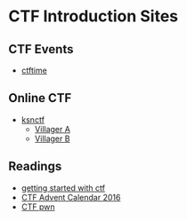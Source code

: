 CTF Introduction Sites
======================

CTF Events
----------
- [ctftime](https://ctftime.org/)

Online CTF
----------
- [ksnctf](http://ksnctf.sweetduet.info/)
  * [Villager A](http://ksnctf.sweetduet.info/problem/4)
  * [Villager B](http://ksnctf.sweetduet.info/problem/23)

Readings
--------
- [getting started with ctf](https://kimiyuki.net/blog/2016/12/02/getting-started-with-ctf/)
- [CTF Advent Calendar 2016](https://adventar.org/calendars/1714)
- [CTF pwn](https://raintrees.net/projects/a-painter-and-a-black-cat/wiki/CTF_Pwn)
